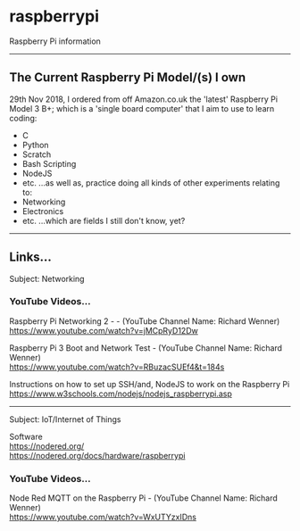 # raspberrypi
Raspberry Pi information

-----

## The Current Raspberry Pi Model/(s) I own

29th Nov 2018, I ordered from off Amazon.co.uk the 'latest' Raspberry Pi Model 3 B+; which is a 'single board computer' that I aim to use to learn coding: 
- C
- Python
- Scratch
- Bash Scripting
- NodeJS
- etc.
...as well as, practice doing all kinds of other experiments relating to:
- Networking
- Electronics
- etc.
...which are fields I still don't know, yet?

-----

## Links...

Subject: Networking

### YouTube Videos...
Raspberry Pi Networking 2 -  - (YouTube Channel Name: Richard Wenner)  
https://www.youtube.com/watch?v=jMCpRyD12Dw

Raspberry Pi 3 Boot and Network Test - (YouTube Channel Name: Richard Wenner)  
https://www.youtube.com/watch?v=RBuzacSUEf4&t=184s  

Instructions on how to set up SSH/and, NodeJS to work on the Raspberry Pi  
https://www.w3schools.com/nodejs/nodejs_raspberrypi.asp  

-----

Subject: IoT/Internet of Things

Software  
https://nodered.org/  
https://nodered.org/docs/hardware/raspberrypi  

### YouTube Videos...

Node Red MQTT on the Raspberry Pi - (YouTube Channel Name: Richard Wenner)   
https://www.youtube.com/watch?v=WxUTYzxIDns


